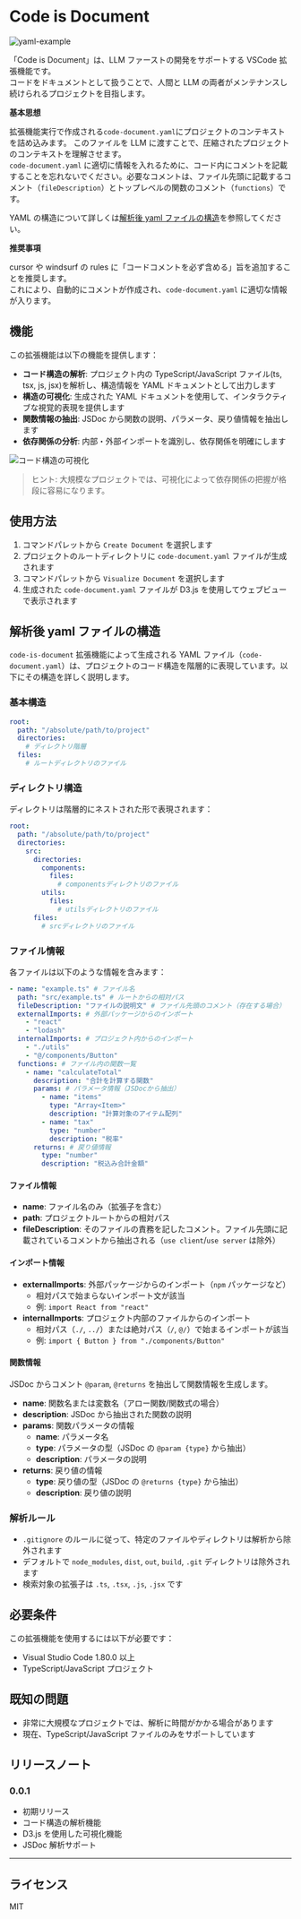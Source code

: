 # Code is Document

![yaml-example](images/yaml-example.png)

「Code is Document」は、LLM ファーストの開発をサポートする VSCode 拡張機能です。  
コードをドキュメントとして扱うことで、人間と LLM の両者がメンテナンスし続けられるプロジェクトを目指します。

**基本思想**

拡張機能実行で作成される`code-document.yaml`にプロジェクトのコンテキストを詰め込みます。
このファイルを LLM に渡すことで、圧縮されたプロジェクトのコンテキストを理解させます。  
`code-document.yaml` に適切に情報を入れるために、コード内にコメントを記載することを忘れないでください。必要なコメントは、ファイル先頭に記載するコメント（`fileDescription`）とトップレベルの関数のコメント（`functions`）です。

YAML の構造について詳しくは[解析後 yaml ファイルの構造](#解析後-yaml-ファイルの構造)を参照してください。

**推奨事項**

cursor や windsurf の rules に「コードコメントを必ず含める」旨を追加することを推奨します。  
これにより、自動的にコメントが作成され、`code-document.yaml` に適切な情報が入ります。

## 機能

この拡張機能は以下の機能を提供します：

- **コード構造の解析**: プロジェクト内の TypeScript/JavaScript ファイル(ts, tsx, js, jsx)を解析し、構造情報を YAML ドキュメントとして出力します
- **構造の可視化**: 生成された YAML ドキュメントを使用して、インタラクティブな視覚的表現を提供します
- **関数情報の抽出**: JSDoc から関数の説明、パラメータ、戻り値情報を抽出します
- **依存関係の分析**: 内部・外部インポートを識別し、依存関係を明確にします

![コード構造の可視化](images/visualization-example.png)

> ヒント: 大規模なプロジェクトでは、可視化によって依存関係の把握が格段に容易になります。

## 使用方法

1. コマンドパレットから `Create Document` を選択します
2. プロジェクトのルートディレクトリに `code-document.yaml` ファイルが生成されます
3. コマンドパレットから `Visualize Document` を選択します
4. 生成された `code-document.yaml` ファイルが D3.js を使用してウェブビューで表示されます

## 解析後 yaml ファイルの構造

`code-is-document` 拡張機能によって生成される YAML ファイル（`code-document.yaml`）は、プロジェクトのコード構造を階層的に表現しています。以下にその構造を詳しく説明します。

### 基本構造

```yaml
root:
  path: "/absolute/path/to/project"
  directories:
    # ディレクトリ階層
  files:
    # ルートディレクトリのファイル
```

### ディレクトリ構造

ディレクトリは階層的にネストされた形で表現されます：

```yaml
root:
  path: "/absolute/path/to/project"
  directories:
    src:
      directories:
        components:
          files:
            # componentsディレクトリのファイル
        utils:
          files:
            # utilsディレクトリのファイル
      files:
        # srcディレクトリのファイル
```

### ファイル情報

各ファイルは以下のような情報を含みます：

```yaml
- name: "example.ts" # ファイル名
  path: "src/example.ts" # ルートからの相対パス
  fileDescription: "ファイルの説明文" # ファイル先頭のコメント（存在する場合）
  externalImports: # 外部パッケージからのインポート
    - "react"
    - "lodash"
  internalImports: # プロジェクト内からのインポート
    - "./utils"
    - "@/components/Button"
  functions: # ファイル内の関数一覧
    - name: "calculateTotal"
      description: "合計を計算する関数"
      params: # パラメータ情報（JSDocから抽出）
        - name: "items"
          type: "Array<Item>"
          description: "計算対象のアイテム配列"
        - name: "tax"
          type: "number"
          description: "税率"
      returns: # 戻り値情報
        type: "number"
        description: "税込み合計金額"
```

#### ファイル情報

- **name**: ファイル名のみ（拡張子を含む）
- **path**: プロジェクトルートからの相対パス
- **fileDescription**: そのファイルの責務を記したコメント。ファイル先頭に記載されているコメントから抽出される（`use client`/`use server` は除外）

#### インポート情報

- **externalImports**: 外部パッケージからのインポート（`npm` パッケージなど）
  - 相対パスで始まらないインポート文が該当
  - 例: `import React from "react"`
- **internalImports**: プロジェクト内部のファイルからのインポート
  - 相対パス（`./`, `../`）または絶対パス（`/`, `@/`）で始まるインポートが該当
  - 例: `import { Button } from "./components/Button"`

#### 関数情報

JSDoc からコメント `@param`, `@returns` を抽出して関数情報を生成します。

- **name**: 関数名または変数名（アロー関数/関数式の場合）
- **description**: JSDoc から抽出された関数の説明
- **params**: 関数パラメータの情報
  - **name**: パラメータ名
  - **type**: パラメータの型（JSDoc の `@param {type}` から抽出）
  - **description**: パラメータの説明
- **returns**: 戻り値の情報
  - **type**: 戻り値の型（JSDoc の `@returns {type}` から抽出）
  - **description**: 戻り値の説明

### 解析ルール

- `.gitignore` のルールに従って、特定のファイルやディレクトリは解析から除外されます
- デフォルトで `node_modules`, `dist`, `out`, `build`, `.git` ディレクトリは除外されます
- 検索対象の拡張子は `.ts`, `.tsx`, `.js`, `.jsx` です

## 必要条件

この拡張機能を使用するには以下が必要です：

- Visual Studio Code 1.80.0 以上
- TypeScript/JavaScript プロジェクト

## 既知の問題

- 非常に大規模なプロジェクトでは、解析に時間がかかる場合があります
- 現在、TypeScript/JavaScript ファイルのみをサポートしています

## リリースノート

### 0.0.1

- 初期リリース
- コード構造の解析機能
- D3.js を使用した可視化機能
- JSDoc 解析サポート

---

## ライセンス

MIT
